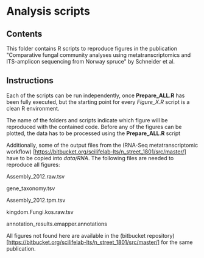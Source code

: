 # Analysis scripts

## Contents

This folder contains R scripts to reproduce figures in the publication "Comparative fungal community analyses using metatranscriptomics and ITS-amplicon sequencing from Norway spruce" by Schneider et al.

## Instructions

Each of the scripts can be run independently, once **Prepare_ALL.R** has been fully executed, but the starting point for every *Figure_X.R* script is a clean R environment.

The name of the folders and scripts indicate which figure will be reproduced with the contained code. Before any of the figures can be plotted, the data has to be processed using the **Prepare_ALL.R** script

Additionally, some of the output files from the (RNA-Seq metatranscriptomic workflow) [https://bitbucket.org/scilifelab-lts/n_street_1801/src/master/] have to be copied into *data/RNA*. The following files are needed to reproduce all figures:

Assembly_2012.raw.tsv

gene_taxonomy.tsv

Assembly_2012.tpm.tsv

kingdom.Fungi.kos.raw.tsv

annotation_results.emapper.annotations


All figures not found here are available in the (bitbucket repository) [https://bitbucket.org/scilifelab-lts/n_street_1801/src/master/] for the same publication.
